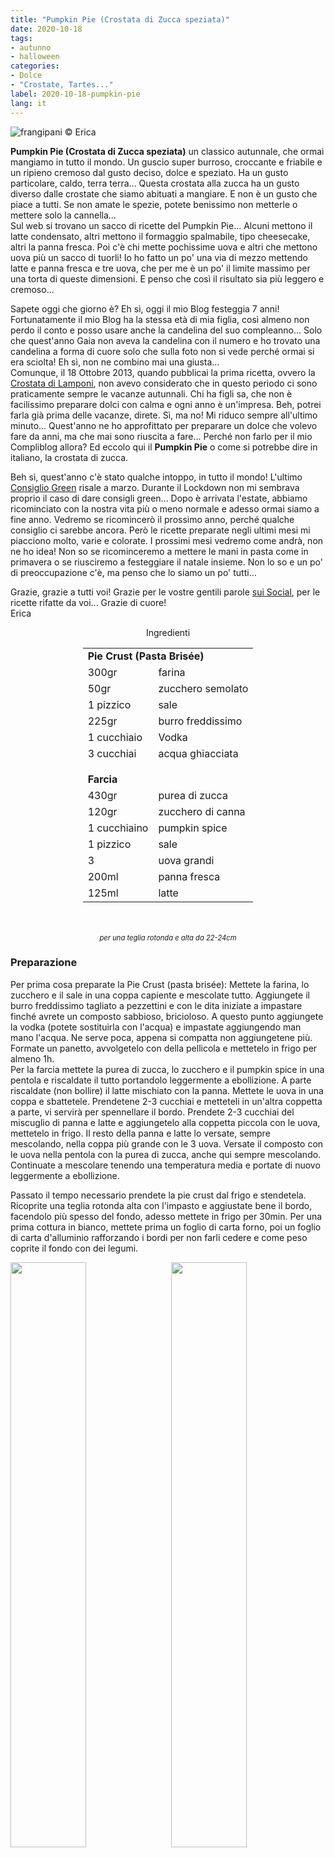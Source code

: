 ```yaml
---
title: "Pumpkin Pie (Crostata di Zucca speziata)"
date: 2020-10-18
tags:
- autunno
- halloween
categories:
- Dolce
- "Crostate, Tartes..."
label: 2020-10-18-pumpkin-pie
lang: it 
---
```

![](header.jpeg "frangipani © Erica")

**Pumpkin Pie (Crostata di Zucca speziata)** un classico autunnale, che ormai mangiamo in tutto il mondo. Un guscio super burroso, croccante e friabile e un ripieno cremoso dal gusto deciso, dolce e speziato. Ha un gusto particolare, caldo, terra terra... Questa crostata alla zucca ha un gusto diverso dalle crostate che siamo abituati a mangiare. E non è un gusto che piace a tutti. Se non amate le spezie, potete benissimo non metterle o mettere solo la cannella...
<br />
Sul web si trovano un sacco di ricette del Pumpkin Pie... Alcuni mettono il latte condensato, altri mettono il formaggio spalmabile, tipo cheesecake, altri la panna fresca. Poi c'è chi mette pochissime uova e altri che mettono uova più un sacco di tuorli! Io ho fatto un po' una via di mezzo mettendo latte e panna fresca e tre uova, che per me è un po' il limite massimo per una torta di queste dimensioni. E penso che così il risultato sia più leggero e cremoso...

Sapete oggi che giorno è? Eh sì, oggi il mio Blog festeggia 7 anni! Fortunatamente il mio Blog ha la stessa età di mia figlia, così almeno non perdo il conto e posso usare anche la candelina del suo compleanno... Solo che quest'anno Gaia non aveva la candelina con il numero e ho trovato una candelina a forma di cuore solo che sulla foto non si vede perché ormai si era sciolta! Eh sì, non ne combino mai una giusta...
<br />
Comunque, il 18 Ottobre 2013, quando pubblicai la prima ricetta, ovvero la <a href="https://frangipani.raiano.ch/2013-10-18-crostata-di-lamponi/" target="_blank">Crostata di Lamponi</a>, non avevo considerato che in questo periodo ci sono praticamente sempre le vacanze autunnali. Chi ha figli sa, che non è facilissimo preparare dolci con calma e ogni anno è un'impresa. Beh, potrei farla già prima delle vacanze, direte. Sì, ma no! Mi riduco sempre all'ultimo minuto... Quest'anno ne ho approfittato per preparare un dolce che volevo fare da anni, ma che mai sono riuscita a fare... Perché non farlo per il mio Compliblog allora? Ed eccolo qui il **Pumpkin Pie** o come si potrebbe dire in italiano, la crostata di zucca. 

Beh sì, quest'anno c'è stato qualche intoppo, in tutto il mondo! L'ultimo <a href="https://frangipani.raiano.ch/it/categories/Z-Ambiente/Consigli-Green/" target="_blank">Consiglio Green</a> risale a marzo. Durante il Lockdown non mi sembrava proprio il caso di dare consigli green... Dopo è arrivata l'estate, abbiamo ricominciato con la nostra vita più o meno normale e adesso ormai siamo a fine anno. Vedremo se ricomincerò il prossimo anno, perché qualche consiglio ci sarebbe ancora. Però le ricette preparate negli ultimi mesi mi piacciono molto, varie e colorate. I prossimi mesi vedremo come andrà, non ne ho idea! Non so se ricominceremo a mettere le mani in pasta come in primavera o se riusciremo a festeggiare il natale insieme. Non lo so e un po' di preoccupazione c'è, ma penso che lo siamo un po' tutti...

Grazie, grazie a tutti voi! Grazie per le vostre gentili parole <a href="https://www.instagram.com/erica_raiano/" target="_blank">sui Social</a>, per le ricette rifatte da voi... Grazie di cuore!
<br />
Erica

<div id="wrapper" style="text-align: center">
  <div id="yourdiv" style="display: inline-block;">
    <div class="ingredients" itemscope itemtype="http://schema.org/Recipe">
      <span itemprop="name" style="display:none;">Pumpkin Pie (Crostata di Zucca speziata)</span>
      <span itemprop="recipeCategory" style="display:none;">Dolce</span>
      <img itemprop="image" style="display:none;" class="ignore-gallery-item" src="header.jpeg"/>
      <span itemprop="author" style="display:none;">Erica Raiano</span>
      <span itemprop="description" style="display:none;">Pumpkin Pie (Crostata di Zucca speziata) un classico autunnale, che ormai mangiamo in tutto il mondo. Un guscio super burroso, croccante e friabile e un ripieno cremoso dal gusto deciso, dolce e speziato.</span>
      <div class="ingredients-title">Ingredienti</div>
      <table>
        <tbody>
          <tr>          
            <td colspan="2"><b>Pie Crust (Pasta Brisée)</b></td>
          </tr>      
          <tr>        
            <td>300gr</td>
            <td>farina</td>
          </tr>
          <tr>
            <td>50gr</td>
            <td>zucchero semolato</td>
          </tr>
          <tr>
            <td>1 pizzico</td>
            <td>sale</td>
          </tr>
          <tr>
            <td>225gr</td>
            <td>burro freddissimo</td>
          </tr>
          <tr>
            <td>1 cucchiaio</td>
            <td>Vodka</td>
          </tr>
          <tr>
            <td>3 cucchiai</td>
            <td>acqua ghiacciata</td>
          </tr>
          <tr style="height: 15px;"></tr>
          <tr>          
            <td colspan="2"><b>Farcia</b></td>
          </tr>
          <tr>
            <td>430gr</td>
            <td>purea di zucca</td>
          </tr>
          <tr>
            <td>120gr</td>
            <td>zucchero di canna</td>
          </tr>
          <tr>
            <td>1 cucchiaino</td>
            <td>pumpkin spice</td>
          </tr>
          <tr>
            <td>1 pizzico</td>
            <td>sale</td>
          </tr>
          <tr>
            <td>3</td>
            <td>uova grandi</td>
          </tr>
          <tr>
            <td>200ml</td>
            <td>panna fresca</td>
          </tr>
          <tr>
            <td>125ml</td>
            <td>latte</td>
          </tr>
        </tbody>
      </table>
      <br></br>
      <i class="pull-right" style="font-size: 80%;">per una teglia rotonda e alta da 22-24cm</i>
    </div>
  </div>
</div>


<h3>
  <font color="grey">
    <i class="fa fa-cogs"></i>
  </font> Preparazione
</h3>

Per prima cosa preparate la Pie Crust (pasta brisée): Mettete la farina, lo zucchero e il sale in una coppa capiente e mescolate tutto. Aggiungete il burro freddissimo tagliato a pezzettini e con le dita iniziate a impastare finché avrete un composto sabbioso, bricioloso. A questo punto aggiungete la vodka (potete sostituirla con l'acqua) e impastate aggiungendo man mano l'acqua. Ne serve poca, appena si compatta non aggiungetene più. Formate un panetto, avvolgetelo con della pellicola e mettetelo in frigo per almeno 1h.
<br />
Per la farcia mettete la purea di zucca, lo zucchero e il pumpkin spice in una pentola e riscaldate il tutto portandolo leggermente a ebollizione. A parte riscaldate (non bollire) il latte mischiato con la panna. Mettete le uova in una coppa e sbattetele. Prendetene 2-3 cucchiai e metteteli in un'altra coppetta a parte, vi servirà per spennellare il bordo. Prendete 2-3 cucchiai del miscuglio di panna e latte e aggiungetelo alla coppetta piccola con le uova, mettetelo in frigo. Il resto della panna e latte lo versate, sempre mescolando, nella coppa più grande con le 3 uova. Versate il composto con le uova nella pentola con la purea di zucca, anche qui sempre mescolando. Continuate a mescolare tenendo una temperatura media e portate di nuovo leggermente a ebollizione.

Passato il tempo necessario prendete la pie crust dal frigo e stendetela. Ricoprite una teglia rotonda alta con l'impasto e aggiustate bene il bordo, facendolo più spesso del fondo, adesso mettete in frigo per 30min. Per una prima cottura in bianco, mettete prima un foglio di carta forno, poi un foglio di carta d'alluminio rafforzando i bordi per non farli cedere e come peso coprite il fondo con dei legumi.
<p>
  <div style="width: 100%; margin-bottom: 0">
    <img style="float: left; width: 49%; margin-right: 1%" src="farcia.jpeg" alt="" title="frangipani © Erica" />
    <img style="float: left; width: 49%; margin-left: 1%" src="cotturainbianco.jpeg" alt="" title="frangipani © Erica" />
    <div style="clear: both"></div>
  </div>
</p>
Infornate nel forno preriscaldato a 220°C statico per 12min. Uscite la teglia dal forno e togliete la carta forno e tutto il resto. Bucherellate tutta la base e anche un po' il bordo, poi coprite il bordo con della carta d'alluminio, per non far bruciare il bordo e infornate per altri 10min. Il guscio dovrà essere già bello asciutto, ma non troppo colorato. 
<br />
Abbassate la temperatura del forno a 180°C, versate la farcia alla zucca nella teglia, coprite di nuovo il bordo con la carta d'alluminio e infornate per ca. 45min. Controllatela bene per non farla bruciare. Fatela intiepidire prima di mangiarla...
<p>
  <div style="width: 100%; margin-bottom: 0">
    <img style="float: left; width: 32%; margin-right: 1%;" src="cotturainbianco2.jpeg" alt="" title="frangipani © Erica" />
    <img style="float: left; width: 32%; margin-right: 1%; margin-left: 1%;" src="piecrust.jpeg" alt="" title="frangipani © Erica" />
    <img style="float: left; width: 32%; margin-left: 1%;" src="teglia.jpeg" alt="" title="frangipani © Erica" />
    <div style="clear: both"></div>
  </div>
</p>

Se vi è avanzato impasto, potete formare delle foglie, delle zucche o altro che potete usare come decorazione. Infornateli sempre a 180°C per qualche minuto.

<p>
  <div style="width: 100%; margin-bottom: 0">
    <img style="float: left; width: 49%; margin-right: 1%" src="risultato1.jpeg" alt="" title="frangipani © Erica" />
    <img style="float: left; width: 49%; margin-left: 1%" src="risultato2.jpeg" alt="" title="frangipani © Erica" />
    <div style="clear: both"></div>
  </div>
</p>

![](risultato3.jpeg "frangipani © Erica")

<p>
  <div style="width: 100%; margin-bottom: 0">
    <img style="float: left; width: 49%; margin-right: 1%" src="risultato4.jpeg" alt="" title="frangipani © Erica" />
    <img style="float: left; width: 49%; margin-left: 1%" src="risultato5.jpeg" alt="" title="frangipani © Erica" />
    <div style="clear: both"></div>
  </div>
</p>

<p>
  <div style="width: 100%; margin-bottom: 0">
    <img style="float: left; width: 49%; margin-right: 1%" src="risultato6.jpeg" alt="" title="frangipani © Erica" />
    <img style="float: left; width: 49%; margin-left: 1%" src="risultato7.jpeg" alt="" title="frangipani © Erica" />
    <div style="clear: both"></div>
  </div>
</p>

![](risultato8.jpeg "frangipani © Erica")

<p>
  <div style="width: 100%; margin-bottom: 0">
    <img style="float: left; width: 49%; margin-right: 1%" src="risultato9.jpeg" alt="" title="frangipani © Erica" />
    <img style="float: left; width: 49%; margin-left: 1%" src="risultato10.jpeg" alt="" title="frangipani © Erica" />
    <div style="clear: both"></div>
  </div>
</p>

![](risultato11.jpeg "frangipani © Erica")

<p>
  <div style="width: 100%; margin-bottom: 0">
    <img style="float: left; width: 49%; margin-right: 1%" src="risultato12.jpeg" alt="" title="frangipani © Erica" />
    <img style="float: left; width: 49%; margin-left: 1%" src="risultato13.jpeg" alt="" title="frangipani © Erica" />
    <div style="clear: both"></div>
  </div>
</p>

<h4>Buon appetito
  <font color="red">
    <i class="fa fa-smile-o"></i>
  </font>
</h4>